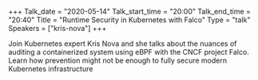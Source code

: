 +++
Talk_date = "2020-05-14"
Talk_start_time = "20:00"
Talk_end_time = "20:40"
Title = "Runtime Security in Kubernetes with Falco"
Type = "talk"
Speakers = ["kris-nova"]
+++

Join Kubernetes expert Kris Nova and she talks about the nuances of auditing a containerized system using eBPF with the CNCF project Falco. Learn how prevention might not be enough to fully secure modern Kubernetes infrastructure
